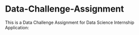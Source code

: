# Data-Challenge-Assignment
This is a Data Challenge Assignment for  Data Science Internship Application: 
